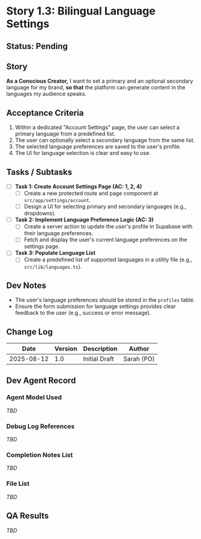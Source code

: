 # Story 1.3: Bilingual Language Settings

## Status: Pending

## Story
**As a Conscious Creator,** I want to set a primary and an optional secondary language for my brand, **so that** the platform can generate content in the languages my audience speaks.

## Acceptance Criteria
1.  Within a dedicated "Account Settings" page, the user can select a primary language from a predefined list.
2.  The user can optionally select a secondary language from the same list.
3.  The selected language preferences are saved to the user's profile.
4.  The UI for language selection is clear and easy to use.

## Tasks / Subtasks
- [ ] **Task 1: Create Account Settings Page (AC: 1, 2, 4)**
    - [ ] Create a new protected route and page component at `src/app/settings/account`.
    - [ ] Design a UI for selecting primary and secondary languages (e.g., dropdowns).
- [ ] **Task 2: Implement Language Preference Logic (AC: 3)**
    - [ ] Create a server action to update the user's profile in Supabase with their language preferences.
    - [ ] Fetch and display the user's current language preferences on the settings page.
- [ ] **Task 3: Populate Language List**
    - [ ] Create a predefined list of supported languages in a utility file (e.g., `src/lib/languages.ts`).

## Dev Notes
*   The user's language preferences should be stored in the `profiles` table.
*   Ensure the form submission for language settings provides clear feedback to the user (e.g., success or error message).

## Change Log
| Date | Version | Description | Author |
| --- | --- | --- | --- |
| 2025-08-12 | 1.0 | Initial Draft | Sarah (PO) |

## Dev Agent Record
### Agent Model Used
_TBD_

### Debug Log References
_TBD_

### Completion Notes List
_TBD_

### File List
_TBD_

## QA Results
_TBD_
